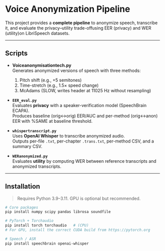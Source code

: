 
# Voice Anonymization Pipeline

This project provides a **complete pipeline** to anonymize speech, transcribe it, and evaluate the privacy–utility trade-offusing EER (privacy) and WER (utility)on LibriSpeech datasets.

---

## Scripts

- **Voiceanonymisationtech.py**  
  Generates anonymized versions of speech with three methods:
  1. Pitch shift (e.g., +5 semitones)  
  2. Time-stretch (e.g., 1.5× speed change)  
  3. McAdams (SLOW, writes header at 11025 Hz without resampling)

- **`EER_eval.py`**  
  Evaluates **privacy** with a speaker-verification model (SpeechBrain ECAPA).  
  Produces baseline (orig↔orig) EER/AUC and per-method (orig↔anon) EER with %SAME at baseline threshold.

- **`whispertranscript.py`**  
  Uses **OpenAI Whisper** to transcribe anonymized audio.  
  Outputs per-file `.txt`, per-chapter `.trans.txt`, per-method CSV, and a summary CSV.

- **`WERanonymized.py`**  
  Evaluates **utility** by computing WER between reference transcripts and anonymized transcripts.

---

## Installation

> Requires Python 3.9–3.11. GPU is optional but recommended.

```bash
# Core packages
pip install numpy scipy pandas librosa soundfile

# PyTorch + Torchaudio
pip install torch torchaudio   # (CPU)
# For GPU, install the correct CUDA build from https://pytorch.org

# Speech / ASR
pip install speechbrain openai-whisper

